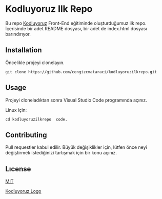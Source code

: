 # Kodluyoruz Ilk Repo

Bu repo [Kodluyoruz](https://www.kodluyoruz.org/) Front-End eğitiminde oluşturduğumuz ilk repo. İçerisinde bir adet README dosyası, bir adet de index.html dosyası barındırıyor.

## Installation

Öncelikle projeyi clonelayın.

`git clone https://github.com/cengizcmataraci/kodluyoruzilkrepo.git`

## Usage

Projeyi cloneladıktan sonra Visual Studio Code programında açınız.

Linux için:

`cd kodluyoruzilkrepo 
code.`


## Contributing

Pull requestler kabul edilir. Büyük değişiklikler için, lütfen önce neyi değiştirmek istediğinizi tartışmak için bir konu açınız.

## Lıcense

[MIT](https://choosealicense.com/licenses/mit/)


[Kodluyoruz Logo](https://github.com/Kodluyoruz/taskforce/blob/main/git/markdown-nedir-nasil-kullaniriz-/figures/kodluyoruz_logo.jpg?raw=true)
